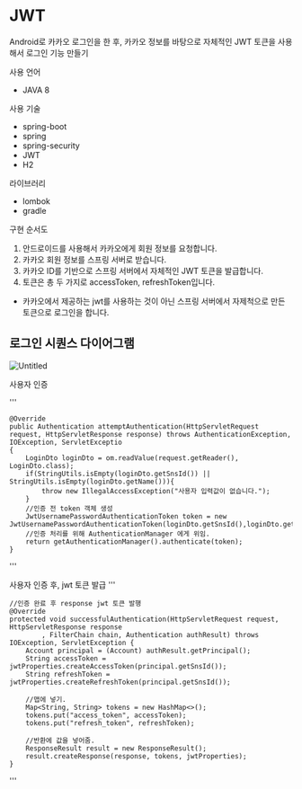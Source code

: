# JWT
Android로 카카오 로그인을 한 후, 카카오 정보를 바탕으로 자체적인 JWT 토큰을 사용해서 로그인 기능 만들기  


사용 언어
- JAVA 8

사용 기술
- spring-boot
- spring
- spring-security
- JWT
- H2

라이브러리
- lombok
- gradle

구현 순서도 
1. 안드로이드를 사용해서 카카오에게 회원 정보를 요청합니다.
2. 카카오 회원 정보를 스프링 서버로 받습니다.
3. 카카오 ID를 기반으로 스프링 서버에서 자체적인 JWT 토큰을 발급합니다. 
4. 토큰은 총 두 가지로 accessToken, refreshToken입니다. 

* 카카오에서 제공하는 jwt를 사용하는 것이 아닌 스프링 서버에서 자제척으로 만든 토큰으로 로그인을 합니다.


## 로그인 시퀀스 다이어그램
![Untitled](https://user-images.githubusercontent.com/87289562/216900238-a2d36691-515b-4e78-bdf9-ee72db70f87d.png)


사용자 인증

'''

    @Override
    public Authentication attemptAuthentication(HttpServletRequest request, HttpServletResponse response) throws AuthenticationException, IOException, ServletExceptio
    {
        LoginDto loginDto = om.readValue(request.getReader(), LoginDto.class);
        if(StringUtils.isEmpty(loginDto.getSnsId()) || StringUtils.isEmpty(loginDto.getName())){
            throw new IllegalAccessException("사용자 입력값이 없습니다.");
        }
        //인증 전 token 객체 생성
        JwtUsernamePasswordAuthenticationToken token = new JwtUsernamePasswordAuthenticationToken(loginDto.getSnsId(),loginDto.getName());
        //인증 처리를 위해 AuthenticationManager 에게 위임.
        return getAuthenticationManager().authenticate(token);
    }
'''

사용자 인증 후, jwt 토큰 발급
'''

    //인증 완료 후 response jwt 토큰 발행
    @Override
    protected void successfulAuthentication(HttpServletRequest request, HttpServletResponse response
            , FilterChain chain, Authentication authResult) throws IOException, ServletException {
        Account principal = (Account) authResult.getPrincipal();
        String accessToken = jwtProperties.createAccessToken(principal.getSnsId());
        String refreshToken = jwtProperties.createRefreshToken(principal.getSnsId());

        //맵에 넣기.
        Map<String, String> tokens = new HashMap<>();
        tokens.put("access_token", accessToken);
        tokens.put("refresh_token", refreshToken);

        //반환에 값을 넣어줌.
        ResponseResult result = new ResponseResult();
        result.createResponse(response, tokens, jwtProperties);
    }
'''

